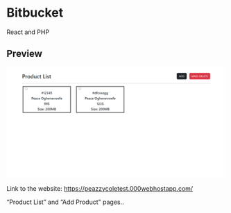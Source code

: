 # Bitbucket

React and PHP

## Preview

![CHEESE!](pic.png)

Link to the website: https://peazzycoletest.000webhostapp.com/

“Product List” and “Add Product" pages..
